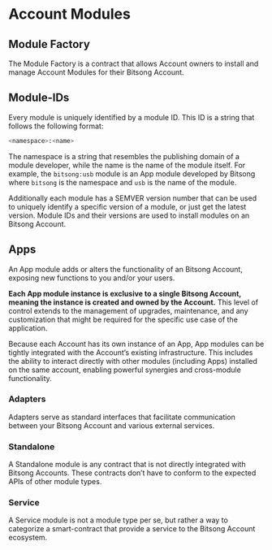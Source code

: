 # Account Modules 

## Module Factory 
The Module Factory is a contract that allows Account owners to install and manage Account Modules for their Bitsong Account.

## Module-IDs
Every module is uniquely identified by a module ID. This ID is a string that follows the following format:
```sh
<namespace>:<name>
```
The namespace is a string that resembles the publishing domain of a module developer, while the name is the name of the module itself. For example, the `bitsong:usb` module is an App module developed by Bitsong where `bitsong` is the namespace and `usb` is the name of the module.

Additionally each module has a SEMVER version number that can be used to uniquely identify a specific version of a module, or just get the latest version. Module IDs and their versions are used to install modules on an Bitsong Account.

## Apps
An App module adds or alters the functionality of an Bitsong Account, exposing new functions to you and/or your users.

__Each App module instance is exclusive to a single Bitsong Account, meaning the instance is created and owned by the Account.__  This level of control extends to the management of upgrades, maintenance, and any customization that might be required for the specific use case of the application.

Because each Account has its own instance of an App, App modules can be tightly integrated with the Account’s existing infrastructure. This includes the ability to interact directly with other modules (including Apps) installed on the same account, enabling powerful synergies and cross-module functionality.

### Adapters
Adapters serve as standard interfaces that facilitate communication between your Bitsong Account and various external services.

### Standalone
A Standalone module is any contract that is not directly integrated with Bitsong Accounts. These contracts don’t have to conform to the expected APIs of other module types.

### Service
A Service module is not a module type per se, but rather a way to categorize a smart-contract that provide a service to the Bitsong Account ecosystem. 
